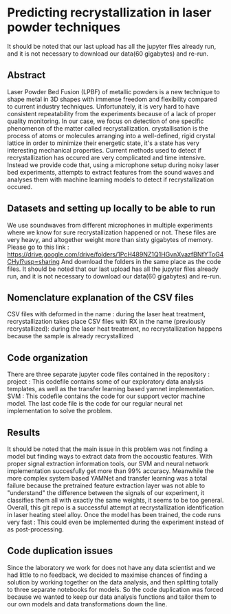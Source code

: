 # Predicting recrystallization in laser powder techniques
It should be noted that our last upload has all the jupyter files already run, and it is not necessary to download our data(60 gigabytes) and re-run.
## Abstract
Laser Powder Bed Fusion (LPBF) of metallic powders is a new technique to shape metal in 3D shapes with immense freedom and flexibility compared to current industry techniques. Unfortunately, it is very hard to have consistent repeatability from the experiments because of a lack of proper quality monitoring. In our case, we focus on detection of one specific phenomenon of the matter called recrystallization. crystallisation is the process of atoms or molecules arranging into a well-defined, rigid crystal lattice in order to minimize their energetic state, it's a state has very interesting mechanical properties. Current methods used to detect if recrystallization has occured are very complicated and time intensive. Instead we provide code that, using a microphone setup during noisy laser bed experiments, attempts to extract features from the sound waves and analyses them with machine learning models to detect if recrystallization occured.

## Datasets and setting up locally to be able to run
We use soundwaves from different microphones in multiple experiments where we know for sure recrystallization happened or not. These files are very heavy, and altogether weight more than sixty gigabytes of memory.
Please go to this link : https://drive.google.com/drive/folders/1PcH489NZ1Q1HGvnXvazfBNfYToG4CHyl?usp=sharing
And download the folders in the same place as the code files.
It should be noted that our last upload has all the jupyter files already run, and it is not necessary to download our data(60 gigabytes) and re-run.
## Nomenclature explanation of the CSV files
CSV files with deformed in the name : during the laser heat treatment, recrystallization takes place
CSV files with RX in the name (previously recrystallized): during the laser heat treatment, no recrystallization happens because the sample is already recrystallized



## Code organization
There are three separate jupyter code files contained in the repository :
project : This codefile contains some of our exploratory data analysis templates, as well as the transfer learning based yamnet implementation.
SVM : This codefile contains the code for our support vector machine model.
The last code file is the code for our regular neural net implementation to solve the problem.


## Results
It should be noted that the main issue in this problem was not finding a model but finding ways to extract data from the accoustic features. With proper signal extraction information tools, our SVM and neural network implementation succesfully get more than 99% accuracy. Meanwhile the more complex system based YAMNet and transfer learning was a total failure because the pretrained feature extraction layer was not able to "understand" the difference between the signals of our experiment, it classifies them all with exactly the same weights, it seems to be too general. Overall, this git repo is a successful attempt at recrystallization identification in laser heating steel alloy. Once the model has been trained, the code runs very fast : This could even be implemented during the experiment instead of as post-processing.
 
 ## Code duplication issues
 Since the laboratory we work for does not have any data scientist and we had little to no feedback, we decided to maximise chances of finding a solution by working together on the data analysis, and then splitting totally to three separate notebooks for models. So the code duplication was forced because we wanted to keep our data analysis functions and tailor them to our own models and data transformations down the line.
